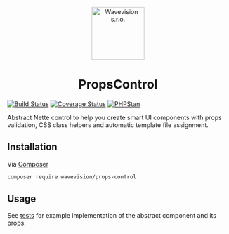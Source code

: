 <p align="center"><a href="https://github.com/wavevision"><img alt="Wavevision s.r.o." src="https://wavevision.com/images/wavevision-logo.png" width="120" /></a></p>
<h1 align="center">PropsControl</h1>

[![Build Status](https://travis-ci.org/wavevision/props-control.svg?branch=master)](https://travis-ci.org/wavevision/props-control)
[![Coverage Status](https://coveralls.io/repos/github/wavevision/props-control/badge.svg?branch=master)](https://coveralls.io/github/wavevision/props-control?branch=master)
[![PHPStan](https://img.shields.io/badge/style-level%20max-brightgreen.svg?label=phpstan)](https://github.com/phpstan/phpstan)

Abstract Nette control to help you create smart UI components with props validation,
CSS class helpers and automatic template file assignment.

## Installation

Via [Composer](https://getcomposer.org)

```bash
composer require wavevision/props-control
```

## Usage

See [tests](./tests/PropsControlTests/Components/TestComponent) for example implementation of the abstract component
and its props.
